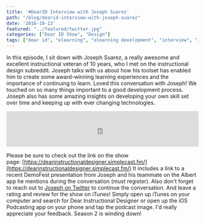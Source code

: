 ```yaml
---
title: '#DearID Interview with Joseph Suarez'
path: "/blog/dearid-interview-with-joseph-suarez"
date: '2016-10-13'
featured: "../featured/twitter.jpg"
categories: ["Dear ID Show", "Design"]
tags: ["dear id", "elearning", "elearning development", "interview", "Joseph Suarez", "web development"]
---
```


In this episode, I sit down with Joseph Suarez, a really awesome and excellent instructional veteran of 10 years, who I met on the instructional design subreddit. Joseph talks with us about how his toolset has enabled him to create some award-winning learning experiences and the importance of continuing to learn. Loved this conversation with Joseph! We touched on so many things important to a good development process. Joseph also has some amazing insights on developing your own skill set over time and keeping up with ever changing technologies.

<iframe src="https://simplecast.com/e/46157?style=medium-light" width="100%" height="94px" frameborder="0" scrolling="no" seamless=""></iframe>

Please be sure to check out the link on the show page: [https://dearinstructionaldesigner.simplecast.fm/](https://dearinstructionaldesigner.simplecast.fm/) It includes a link to a recent DemoFest presentation from Joseph and his teammate on the Albert app he mentions during the conversation (must register). Also don't forget to reach out to [Joseph on Twitter](https://twitter.com/Joseph_Suarez) to continue the conversation. And leave a rating and review for the show on iTunes! Simply open up iTunes on your computer and search for Dear Instructional Designer or open up the iOS Podcasting app on your phone and tap the podcast image. I'd really appreciate your feedback. Season 2 is winding down!
